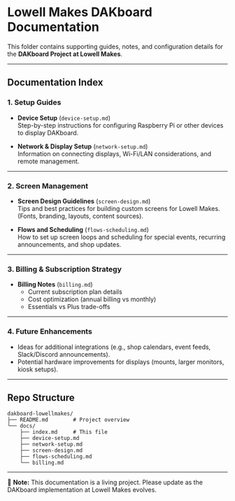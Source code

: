 
# Lowell Makes DAKboard Documentation

This folder contains supporting guides, notes, and configuration details for the **DAKboard Project at Lowell Makes**.

---

## Documentation Index

### 1. Setup Guides
- **Device Setup** (`device-setup.md`)  
  Step-by-step instructions for configuring Raspberry Pi or other devices to display DAKboard.

- **Network & Display Setup** (`network-setup.md`)  
  Information on connecting displays, Wi-Fi/LAN considerations, and remote management.

---

### 2. Screen Management
- **Screen Design Guidelines** (`screen-design.md`)  
  Tips and best practices for building custom screens for Lowell Makes.  
  (Fonts, branding, layouts, content sources).

- **Flows and Scheduling** (`flows-scheduling.md`)  
  How to set up screen loops and scheduling for special events, recurring announcements, and shop updates.

---

### 3. Billing & Subscription Strategy
- **Billing Notes** (`billing.md`)  
  - Current subscription plan details  
  - Cost optimization (annual billing vs monthly)  
  - Essentials vs Plus trade-offs

---

### 4. Future Enhancements
- Ideas for additional integrations (e.g., shop calendars, event feeds, Slack/Discord announcements).  
- Potential hardware improvements for displays (mounts, larger monitors, kiosk setups).  

---

## Repo Structure

```
dakboard-lowellmakes/
├── README.md        # Project overview
└── docs/
    ├── index.md     # This file
    ├── device-setup.md
    ├── network-setup.md
    ├── screen-design.md
    ├── flows-scheduling.md
    └── billing.md
```

---

📌 **Note:** This documentation is a living project. Please update as the DAKboard implementation at Lowell Makes evolves.
